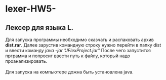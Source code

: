 # lexer-HW5-
<h2>Лексер для языка L.</h2>
Для запуска программы необходимо сказчать и распаковать архив <b>dist.rar</b>.
Далее зарустив командную строку нужно перейти в папку dist и ввести команду<i> java -jar "JFlexProject.jar"</i>
После чего запустится прграмма и попросит ввести путь к файлу, который надо проанализировать.
<br><br>
Для запуска на компьютере дожна быть установлена java.
